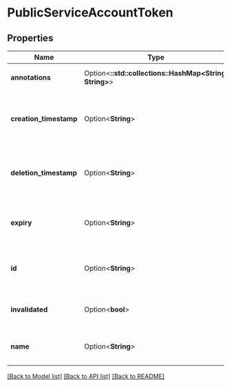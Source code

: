 # PublicServiceAccountToken

## Properties

Name | Type | Description | Notes
------------ | ------------- | ------------- | -------------
**annotations** | Option<**::std::collections::HashMap<String, String>**> | Annotations that can be added to the resource | [optional]
**creation_timestamp** | Option<**String**> | CreationTimestamp is a timestamp representing the server time when this object was created. | [optional]
**deletion_timestamp** | Option<**String**> | DeletionTimestamp is a timestamp representing the server time when this object was deleted. | [optional]
**expiry** | Option<**String**> | Expiry is a timestamp representing the time when this token will expire. | [optional]
**id** | Option<**String**> | ID unique value that identifies the resource generated by the server. Read-Only. | [optional]
**invalidated** | Option<**bool**> | Invalidated indicates if the token must be regenerated | [optional]
**name** | Option<**String**> | Name represents human readable name for the resource | [optional]

[[Back to Model list]](../README.md#documentation-for-models) [[Back to API list]](../README.md#documentation-for-api-endpoints) [[Back to README]](../README.md)


